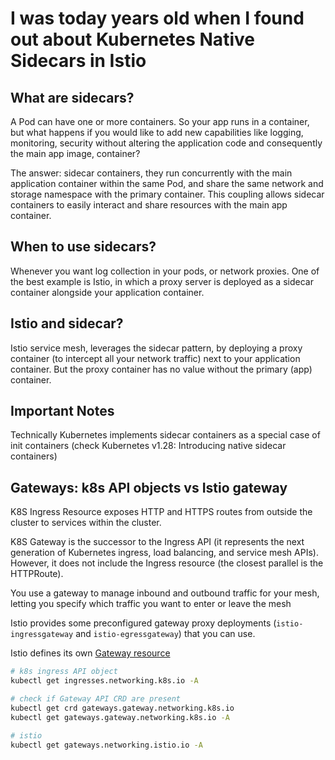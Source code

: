 # I was today years old when I found out about Kubernetes Native Sidecars in Istio


## What are sidecars?

A Pod can have one or more containers. So your app runs in a container, but what happens if you would like to add new capabilities like logging, monitoring, security without altering the application code and consequently the main app image, container?

The answer: sidecar containers, they run concurrently with the main application container within the same Pod, and share the same network and storage namespace with the primary container. This coupling allows sidecar containers to easily interact and share resources with the main app container.

## When to use sidecars?

Whenever you want log collection in your pods, or network proxies. One of the best example is Istio, in which a proxy server is deployed as a sidecar container alongside your application container.

## Istio and sidecar?

Istio service mesh, leverages the sidecar pattern, by deploying a proxy container (to intercept all your network traffic) next to your application container. But the proxy container has no value without the primary (app) container.

## Important Notes

Technically Kubernetes implements sidecar containers as a special case of init containers (check Kubernetes v1.28: Introducing native sidecar containers)

## Gateways: k8s API objects vs Istio gateway

K8S Ingress Resource exposes HTTP and HTTPS routes from outside the cluster to services within the cluster.

K8S Gateway is the successor to the Ingress API (it represents the next generation of Kubernetes ingress, load balancing, and service mesh APIs). However, it does not include the Ingress resource (the closest parallel is the HTTPRoute).

You use a gateway to manage inbound and outbound traffic for your mesh, letting you specify which traffic you want to enter or leave the mesh

Istio provides some preconfigured gateway proxy deployments (`istio-ingressgateway` and `istio-egressgateway`) that you can use. 

Istio defines its own [Gateway resource](https://istio.io/latest/docs/reference/glossary/#gateway)
```bash
# k8s ingress API object
kubectl get ingresses.networking.k8s.io -A

# check if Gateway API CRD are present
kubectl get crd gateways.gateway.networking.k8s.io
kubectl get gateways.gateway.networking.k8s.io -A

# istio 
kubectl get gateways.networking.istio.io -A 
```